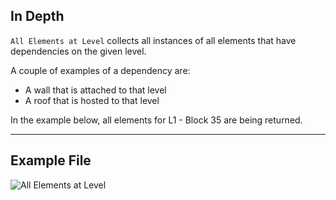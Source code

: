 ## In Depth
`All Elements at Level` collects all instances of all elements that have dependencies on the given level.

A couple of examples of a dependency are:
- A wall that is attached to that level
- A roof that is hosted to that level

In the example below, all elements for L1 - Block 35 are being returned.
___
## Example File

![All Elements at Level](./DSRevitNodesUI.ElementsAtLevel_img.jpg)
